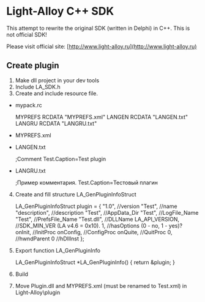 Light-Alloy C++ SDK===================This attempt to rewrite the original SDK (written in Delphi) in C++.This is not official SDK!Please visit official site: [http://www.light-alloy.ru](http://www.light-alloy.ru)Create plugin-------------1. Make dll project in your dev tools2. Include LA_SDK.h3. Create and include resource file.- mypack.rc	    MYPREFS	    RCDATA 	"MYPREFS.xml"    LANGEN		RCDATA 	"LANGEN.txt"    LANGRU		RCDATA 	"LANGRU.txt"	- MYPREFS.xml    <?xml version="1.0" encoding="UTF-16"?>    <APP name="MyPlugin" version="1.0" build="1">        <FrontEnd Language="Russian"/>    </APP>- LANGEN.txt    ;Comment    Test.Caption=Test plugin	- LANGRU.txt	    ;Пример комментария.    Test.Caption=Тестовый плагин	4. Create and fill structure LA_GenPluginInfoStruct    LA_GenPluginInfoStruct plugin = {        "1.0",           //version        "Test",          //name        "description",   //description        "Test",          //AppData_Dir        "Test",          //LogFile_Name        "Test",          //PrefsFile_Name        "Test.dll",      //DLLName        LA_API_VERSION,  //SDK_MIN_VER (LA v4.6 = 0x10).        1,               //hasOptions (0 - no, 1 - yes)?        onInit,          //InitProc        onConfig,        //ConfigProc        onQuite,         //QuitProc        0,               //hwndParent        0                //hDllInst    };	5. Export function LA_GenPluginInfo    LA_GenPluginInfoStruct *LA_GenPluginInfo() {        return &plugin;    }	6. Build7. Move Plugin.dll and MYPREFS.xml (must be renamed to Test.xml) in Light-Alloy\plugin